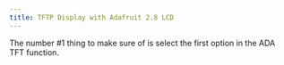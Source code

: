 ```yaml
---
title: TFTP Display with Adafruit 2.8 LCD
---
```


The number #1 thing to make sure of is select the first option in the ADA TFT
function.

